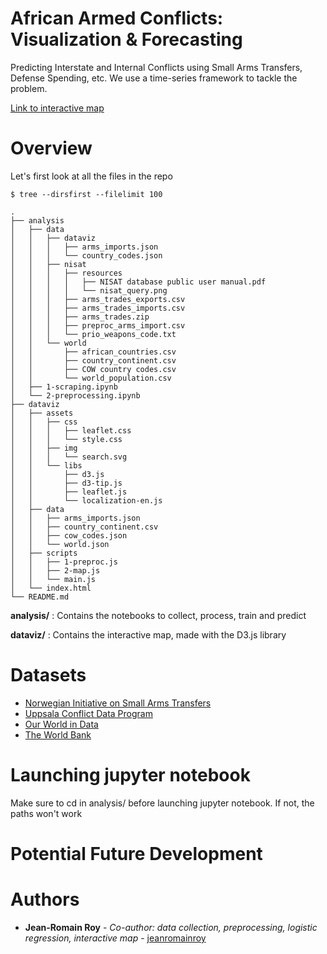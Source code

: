 # African Armed Conflicts: Visualization & Forecasting

Predicting Interstate and Internal Conflicts using Small Arms Transfers, Defense Spending, etc. We use a time-series framework to tackle the problem.

[Link to interactive map](http://jeanromainroy.com/dataviz_election_2016.html)

# Overview

Let's first look at all the files in the repo

	$ tree --dirsfirst --filelimit 100

	.
	├── analysis
	│   ├── data
	│   │   ├── dataviz
	│   │   │   ├── arms_imports.json
	│   │   │   └── country_codes.json
	│   │   ├── nisat
	│   │   │   ├── resources
	│   │   │   │   ├── NISAT database public user manual.pdf
	│   │   │   │   └── nisat_query.png
	│   │   │   ├── arms_trades_exports.csv
	│   │   │   ├── arms_trades_imports.csv
	│   │   │   ├── arms_trades.zip
	│   │   │   ├── preproc_arms_import.csv
	│   │   │   └── prio_weapons_code.txt
	│   │   └── world
	│   │       ├── african_countries.csv
	│   │       ├── country_continent.csv
	│   │       ├── COW country codes.csv
	│   │       └── world_population.csv
	│   ├── 1-scraping.ipynb
	│   └── 2-preprocessing.ipynb
	├── dataviz
	│   ├── assets
	│   │   ├── css
	│   │   │   ├── leaflet.css
	│   │   │   └── style.css
	│   │   ├── img
	│   │   │   └── search.svg
	│   │   └── libs
	│   │       ├── d3.js
	│   │       ├── d3-tip.js
	│   │       ├── leaflet.js
	│   │       └── localization-en.js
	│   ├── data
	│   │   ├── arms_imports.json
	│   │   ├── country_continent.csv
	│   │   ├── cow_codes.json
	│   │   └── world.json
	│   ├── scripts
	│   │   ├── 1-preproc.js
	│   │   ├── 2-map.js
	│   │   └── main.js
	│   └── index.html
	└── README.md


**analysis/** : Contains the notebooks to collect, process, train and predict

**dataviz/** : Contains the interactive map, made with the D3.js library


# Datasets

- [Norwegian Initiative on Small Arms Transfers](http://nisat.prio.org/Trade-Database/Researchers-Database/)
- [Uppsala Conflict Data Program](https://ucdp.uu.se/downloads/)
- [Our World in Data](https://ourworldindata.org/military-spending#data-sources)
- [The World Bank](https://data.worldbank.org/indicator/sp.pop.totl)

# Launching jupyter notebook

Make sure to cd in analysis/ before launching jupyter notebook. If not, the paths won't work


# Potential Future Development


# Authors

* **Jean-Romain Roy** - *Co-author: data collection, preprocessing, logistic regression, interactive map* - [jeanromainroy](https://github.com/jeanromainroy)
